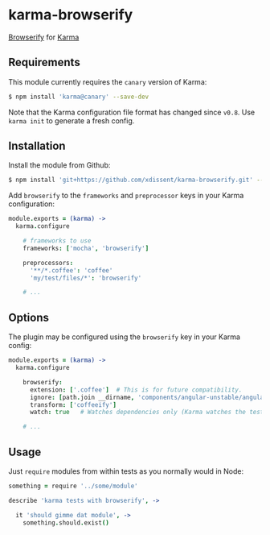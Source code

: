 karma-browserify
================

[Browserify](http://browserify.org) for [Karma](http://karma-runner.github.io)


Requirements
------------

This module currently requires the `canary` version of Karma:

```sh
$ npm install 'karma@canary' --save-dev
```

Note that the Karma configuration file format has changed since `v0.8`. Use 
`karma init` to generate a fresh config.


Installation
------------

Install the module from Github:

```sh
$ npm install 'git+https://github.com/xdissent/karma-browserify.git' --save-dev
```

Add `browserify` to the `frameworks` and `preprocessor` keys in your 
Karma configuration:

```coffee
module.exports = (karma) ->
  karma.configure

    # frameworks to use
    frameworks: ['mocha', 'browserify']

    preprocessors:
      '**/*.coffee': 'coffee'
      'my/test/files/*': 'browserify'

    # ...
```


Options
-------

The plugin may be configured using the `browserify` key in your Karma config:

```coffee
module.exports = (karma) ->
  karma.configure

    browserify: 
      extension: ['.coffee']  # This is for future compatibility.
      ignore: [path.join __dirname, 'components/angular-unstable/angular.js']
      transform: ['coffeeify']
      watch: true   # Watches dependencies only (Karma watches the tests)

    # ...
```


Usage
-----

Just `require` modules from within tests as you normally would in Node:

```coffee
something = require '../some/module'

describe 'karma tests with browserify', ->

  it 'should gimme dat module', ->
    something.should.exist()
```
